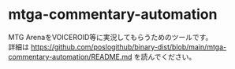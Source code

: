 # mtga-commentary-automation

MTG ArenaをVOICEROID等に実況してもらうためのツールです。<br />
詳細は https://github.com/poslogithub/binary-dist/blob/main/mtga-commentary-automation/README.md を読んでください。<br />
